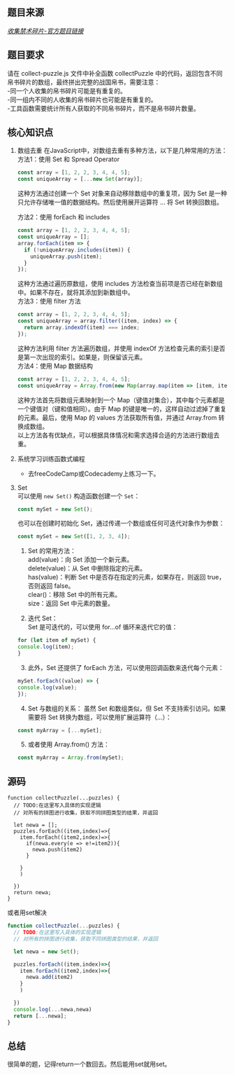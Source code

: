 ## 题目来源  
*[收集禁术碎片-官方题目链接](https://www.lanqiao.cn/problems/5135/learning/?subject_code=4&group_code=1&match_num=14&match_flow=1&origin=cup)*  

## 题目要求
请在 collect-puzzle.js 文件中补全函数 collectPuzzle 中的代码，返回包含不同帛书碎片的数组，最终拼出完整的战国帛书，需要注意：  
  -同一个人收集的帛书碎片可能是有重复的。  
  -同一组内不同的人收集的帛书碎片也可能是有重复的。  
  -工具函数需要统计所有人获取的不同帛书碎片，而不是帛书碎片数量。  
## 核心知识点
1. 数组去重
   在JavaScript中，对数组去重有多种方法，以下是几种常用的方法：  
    方法1：使用 Set 和 Spread Operator  
    
    ```javascript
    const array = [1, 2, 2, 3, 4, 4, 5];
    const uniqueArray = [...new Set(array)];
    ```
    这种方法通过创建一个 Set 对象来自动移除数组中的重复项，因为 Set 是一种只允许存储唯一值的数据结构。然后使用展开运算符 ... 将 Set 转换回数组。  
   
    方法2：使用 forEach 和 includes
    ```javascript
    const array = [1, 2, 2, 3, 4, 4, 5];
    const uniqueArray = [];
    array.forEach(item => {
      if (!uniqueArray.includes(item)) {
        uniqueArray.push(item);
      }
    });
    ```
    这种方法通过遍历原数组，使用 includes 方法检查当前项是否已经在新数组中。如果不存在，就将其添加到新数组中。  
    方法3：使用 filter 方法  
    ```javascript
    const array = [1, 2, 2, 3, 4, 4, 5];
    const uniqueArray = array.filter((item, index) => {
      return array.indexOf(item) === index;
    });
    ```
    这种方法利用 filter 方法遍历数组，并使用 indexOf 方法检查元素的索引是否是第一次出现的索引。如果是，则保留该元素。  
    方法4：使用 Map 数据结构
    ```javascript
    const array = [1, 2, 2, 3, 4, 4, 5];
    const uniqueArray = Array.from(new Map(array.map(item => [item, item])).values());
    ```  
    这种方法首先将数组元素映射到一个 Map（键值对集合），其中每个元素都是一个键值对（键和值相同）。由于 Map 的键是唯一的，这样自动过滤掉了重复的元素。最后，使用 Map 的 values 方法获取所有值，并通过 Array.from 转换成数组。  
    以上方法各有优缺点，可以根据具体情况和需求选择合适的方法进行数组去重。  
   
2. 系统学习训练函数式编程
   - 去freeCodeCamp或Codecademy上练习一下。
   
3. Set  
   可以使用 `new Set()` 构造函数创建一个 `Set`：
    ```javascript
    const mySet = new Set();
    ```
   也可以在创建时初始化 Set，通过传递一个数组或任何可迭代对象作为参数：
    ```javascript
    const mySet = new Set([1, 2, 3, 4]);
   ```
    1. Set 的常用方法：  
    add(value)：向 Set 添加一个新元素。  
    delete(value)：从 Set 中删除指定的元素。  
    has(value)：判断 Set 中是否存在指定的元素，如果存在，则返回 true，否则返回 false。  
    clear()：移除 Set 中的所有元素。  
    size：返回 Set 中元素的数量。    
   
    2. 迭代 Set：  
    Set 是可迭代的，可以使用 for...of 循环来迭代它的值：
    
    ```javascript
    for (let item of mySet) {
    console.log(item);
    }
   ```
    3. 此外，Set 还提供了 forEach 方法，可以使用回调函数来迭代每个元素：
    
    ```javascript
    mySet.forEach((value) => {
    console.log(value);
    });
   ```
    4. Set 与数组的关系：
    虽然 Set 和数组类似，但 Set 不支持索引访问。如果需要将 Set 转换为数组，可以使用扩展运算符（...）：
    
    ```javascript
    const myArray = [...mySet];
   ```
    5. 或者使用 Array.from() 方法：
    
    ```javascript
    const myArray = Array.from(mySet);
    ```
    
## 源码
```
function collectPuzzle(...puzzles) {
  // TODO:在这里写入具体的实现逻辑
  // 对所有的拼图进行收集，获取不同拼图类型的结果，并返回

  let newa = [];
  puzzles.forEach((item,index)=>{
    item.forEach((item2,index)=>{
      if(newa.every(e => e!=item2)){
        newa.push(item2)
      }

    }
    )

  })
  return newa;
}
```
或者用set解决
```javascript
function collectPuzzle(...puzzles) {
  // TODO:在这里写入具体的实现逻辑
  // 对所有的拼图进行收集，获取不同拼图类型的结果，并返回

  let newa = new Set();

  puzzles.forEach((item,index)=>{
    item.forEach((item2,index)=>{
      newa.add(item2)
    }
    )

  })
  console.log(...newa,newa)
  return [...newa];
}
```

## 总结
很简单的题，记得return一个数回去。然后能用set就用set。
